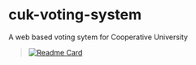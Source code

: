 # cuk-voting-system
A web based voting sytem for Cooperative University
> [![Readme Card](https://github-readme-stats.vercel.app/api/pin/?username=butasi&repo=cuk-voting-system&theme=radical)](https://github.com/butasi/github-readme-stats)
